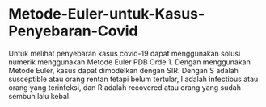 # Metode-Euler-untuk-Kasus-Penyebaran-Covid
Untuk melihat penyebaran kasus covid-19 dapat menggunakan solusi numerik menggunakan Metode Euler PDB Orde 1. Dengan menggunakan Metode Euler, kasus dapat dimodelkan dengan SIR. Dengan S adalah susceptible atau orang rentan tetapi belum tertular, I adalah infectious atau orang yang terinfeksi, dan R adalah recovered atau orang yang sudah sembuh lalu kebal.
